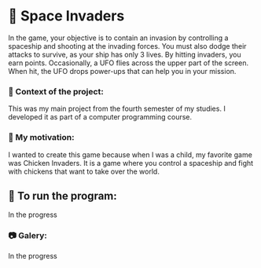 
# 👾 Space Invaders
In the game, your objective is to contain an invasion by controlling a spaceship and shooting at the invading forces. 
You must also dodge their attacks to survive, as your ship has only 3 lives. By hitting invaders, you earn points. 
Occasionally, a UFO flies across the upper part of the screen. When hit, the UFO drops power-ups that can help you in your mission.

### 💬 Context of the project:
This was my main project from the fourth semester of my studies.
I developed it as part of a computer programming course.

### 🚀 My motivation:
I wanted to create this game because when I was a child, my favorite game was Chicken Invaders.
 It is a game where you control a spaceship and fight with chickens that want to take over the world.

## 📌 To run the program:
In the progress

### 📷 Galery:
In the progress
